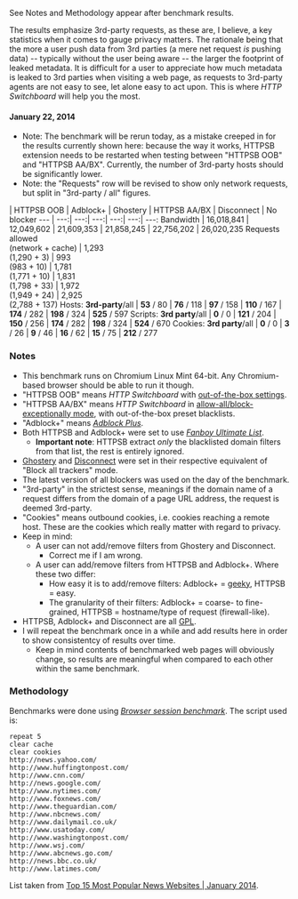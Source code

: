 See Notes and Methodology appear after benchmark results.

The results emphasize 3rd-party requests, as these are, I believe, a key statistics when it comes to gauge privacy matters. The rationale being that the more a user push data from 3rd parties (a mere net request _is_ pushing data) -- typically without the user being aware -- the larger the footprint of leaked metadata. It is difficult for a user to appreciate how much metadata is leaked to 3rd parties when visiting a web page, as requests to 3rd-party agents are not easy to see, let alone easy to act upon. This is where _HTTP Switchboard_ will help you the most.

#### January 22, 2014
- Note: The benchmark will be rerun today, as a mistake creeped in for the results currently shown here: because the way it works, HTTPSB extension needs to be restarted when testing between "HTTPSB OOB" and "HTTPSB AA/BX". Currently, the number of 3rd-party hosts should be significantly lower.
- Note: the "Requests" row will be revised to show only network requests, but split in "3rd-party / all" figures.

 | HTTPSB OOB | Adblock+ | Ghostery | HTTPSB AA/BX | Disconnect | No blocker
--- | ---:| ---:| ---:| ---:| ---:| ---:
Bandwidth | 16,018,841 | 12,049,602 | 21,609,353 | 21,858,245 | 22,756,202 | 26,020,235
Requests allowed<br>(network + cache) | 1,293<br>(1,290 + 3) | 993<br>(983 + 10) | 1,781<br>(1,771 + 10) | 1,831<br>(1,798 + 33) | 1,972<br>(1,949 + 24) | 2,925<br>(2,788 + 137)
Hosts: **3rd-party**/all | **53** / 80 | **76** / 118 | **97** / 158 | **110** / 167 | **174** / 282 | **198** / 324 | **525** / 597
Scripts: **3rd party**/all | **0** / 0 | **121** / 204 | **150** / 256 | **174** / 282 | **198** / 324 | **524** / 670
Cookies: **3rd party**/all | **0** / 0 | **3** / 26 | **9** / 46 | **16** / 62 | **15** / 75 | **212** / 277

### Notes
- This benchmark runs on Chromium Linux Mint 64-bit. Any Chromium-based browser should be able to run it though.
- "HTTPSB OOB" means *HTTP Switchboard* with [out-of-the-box settings](https://github.com/gorhill/httpswitchboard/wiki/How-to-use-HTTP-Switchboard:-Two-opposing-views#the-block-allallow-exceptionally-approach).
- "HTTPSB AA/BX" means *HTTP Switchboard* in [allow-all/block-exceptionally mode](/gorhill/httpswitchboard/wiki/How-to-use-HTTP-Switchboard:-Two-opposing-views#the-allow-allblock-exceptionally-approach), with out-of-the-box preset blacklists.
- "Adblock+" means [*Adblock Plus*](https://adblockplus.org/).
- Both HTTPSB and Adblock+ were set to use [*Fanboy Ultimate List*](http://www.fanboy.co.nz/filters.html).
    * **Important note**: HTTPSB extract _only_ the blacklisted domain filters from that list, the rest is entirely ignored.
- [Ghostery](http://www.ghostery.com/) and [Disconnect](https://disconnect.me/) were set in their respective equivalent of "Block all trackers" mode.
- The latest version of all blockers was used on the day of the benchmark.
- "3rd-party" in the strictest sense, meanings if the domain name of a request differs from the domain of a page URL address, the request is deemed 3rd-party.
- "Cookies" means outbound cookies, i.e. cookies reaching a remote host. These are the cookies which really matter with regard to privacy.
- Keep in mind:
    * A user can not add/remove filters from Ghostery and Disconnect.
        - Correct me if I am wrong.
    * A user can add/remove filters from HTTPSB and Adblock+. Where these two differ:
        - How easy it is to add/remove filters: Adblock+ = [geeky](https://adblockplus.org/en/filters), HTTPSB = easy.
        - The granularity of their filters: Adblock+ = coarse- to fine-grained, HTTPSB = hostname/type of request (firewall-like).
- HTTPSB, Adblock+ and Disconnect are all [GPL](http://en.wikipedia.org/wiki/GNU_General_Public_License).
- I will repeat the benchmark once in a while and add results here in order to show consistentcy of results over time.
    * Keep in mind contents of benchmarked web pages will obviously change, so results are meaningful when compared to each other within the same benchmark.

### Methodology

Benchmarks were done using [*Browser session benchmark*](https://github.com/gorhill/sessbench). The script used is:
```
repeat 5
clear cache
clear cookies
http://news.yahoo.com/
http://www.huffingtonpost.com/
http://www.cnn.com/
http://news.google.com/
http://www.nytimes.com/
http://www.foxnews.com/
http://www.theguardian.com/
http://www.nbcnews.com/
http://www.dailymail.co.uk/
http://www.usatoday.com/
http://www.washingtonpost.com/
http://www.wsj.com/
http://www.abcnews.go.com/
http://news.bbc.co.uk/
http://www.latimes.com/
```

List taken from [Top 15 Most Popular News Websites | January 2014](http://www.ebizmba.com/articles/news-websites).